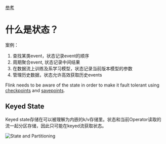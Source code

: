 [参考](https://nightlies.apache.org/flink/flink-docs-release-1.13/docs/concepts/stateful-stream-processing/)

# 什么是状态？

案例：

1. 查找某类event，状态记录event的顺序
2. 周期聚合event, 状态记录中间结果
3. 在数据流上训练及系学习模型，状态记录当前版本模型的参数
4. 管理历史数据，状态允许高效获取历史events

Flink needs to be aware of the state in order to make it fault tolerant using [checkpoints](https://nightlies.apache.org/flink/flink-docs-release-1.13/docs/dev/datastream/fault-tolerance/checkpointing/) and [savepoints](https://nightlies.apache.org/flink/flink-docs-release-1.13/docs/ops/state/savepoints/).

## Keyed State

Keyed state存储在可以被理解为内嵌的k/v存储里。状态和当前Operator读取的流一起分区存储，因此只可能在keyed流获取状态。

![State and Partitioning](https://piggo-picture.oss-cn-hangzhou.aliyuncs.com/image/state_partitioning.svg)

